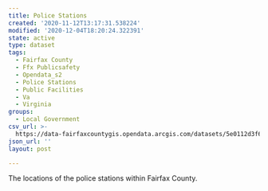 ```yaml
---
title: Police Stations
created: '2020-11-12T13:17:31.538224'
modified: '2020-12-04T18:20:24.322391'
state: active
type: dataset
tags:
  - Fairfax County
  - Ffx Publicsafety
  - Opendata_s2
  - Police Stations
  - Public Facilities
  - Va
  - Virginia
groups:
  - Local Government
csv_url: >-
  https://data-fairfaxcountygis.opendata.arcgis.com/datasets/5e0112d3f694413188eff5358381fb3a_14.csv?outSR=%7B%22latestWkid%22%3A2283%2C%22wkid%22%3A102746%7D
json_url: ''
layout: post

---
```

<div>The locations of the police stations within Fairfax County.</div>

